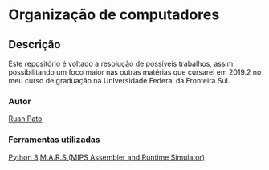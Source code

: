 # Organização de computadores #

## Descrição ##

Este repositório é voltado a resolução de possíveis trabalhos, assim possibilitando um foco maior nas outras matérias que cursarei em 2019.2 no meu curso de graduação na Universidade Federal da Fronteira Sul.

### Autor ###

[Ruan Pato](https://github.com/ruanpato)

### Ferramentas utilizadas ###
[Python 3](https://www.python.org/)
[M.A.R.S.(MIPS Assembler and Runtime Simulator)](http://courses.missouristate.edu/KenVollmar/mars/)
